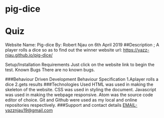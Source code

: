 # pig-dice
# Quiz
Website Name: Pig-dice By: Robert Njau on 6th April 2019 
##Description ; A player rolls a dice so as to find out the winner 
website url: https://yazz-njau.github.io/pig-dice/

Setup/Installation Requirements Just click on the website link to begin the test. Known Bugs There are no known bugs.

###Behaviour Driven Development Behaviour	Specification
1.Aplayer rolls a dice
2.gets results
###Technologies Used HTML was used in making the skeleton of the website. CSS was used in styling the document. Javascript was used in making the webpage responsive. Atom was the source code editor of choice. Git and Github were used as my local and online repositories respectively. 
###Support and contact details EMAIL-yazznjau19@gmail.com
